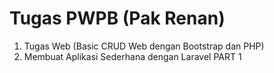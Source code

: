 # Tugas PWPB (Pak Renan) 
1. Tugas Web (Basic CRUD Web dengan Bootstrap dan PHP)
2. Membuat Aplikasi Sederhana dengan Laravel PART 1

